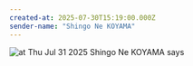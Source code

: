 ```yaml
---
created-at: 2025-07-30T15:19:00.000Z
sender-name: "Shingo Ne KOYAMA"
---
```


![at Thu Jul 31 2025 Shingo Ne KOYAMA says](./messages/images/IMG-20250731-WA0002.jpg)


